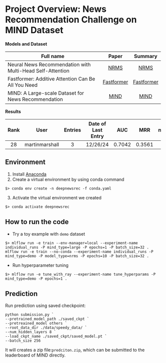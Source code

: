# Project Overview: News Recommendation Challenge on MIND Dataset

**Models and Dataset**

| Full name                                                                 | Paper                                              | Summary
| ------------------------------------------------------------------------- |:--------------------------------------------------:|:-------------------------------------:|
| Neural News Recommendation with Multi-Head Self-Attention                 | [NRMS](https://aclanthology.org/D19-1671.pdf)         | [NRMS](https://github.com/ducdinhchu/MIND-news-recommendation/blob/master/S_NRMS.pdf)
| Fastformer: Additive Attention Can Be All You Need                        | [Fastformer](https://arxiv.org/pdf/2108.09084.pdf) | [Fastformer](https://github.com/ducdinhchu/MIND-news-recommendation/blob/master/S_Fastformer.pdf)
| MIND: A Large-scale Dataset for News Recommendation                       | [MIND](https://aclanthology.org/2020.acl-main.331.pdf)     | [MIND](https://github.com/ducdinhchu/MIND-news-recommendation/blob/master/S_MIND.pdf)

**Results**

| Rank | User          | Entries | Date of Last Entry | AUC     | MRR    | nDCG@5  | nDCG@10 |
|:----:|:-------------:|:-------:|:------------------:|:-------:|:------:|:-------:|:-------:|
|  28  | martinmarshall|    3    |      12/26/24      | 0.7042  | 0.3561 | 0.3901  | 0.4462  |

## Environment
1. Install [Anaconda](https://www.anaconda.com/products/distribution)
2. Create a virtual environment by using conda command 
```
$> conda env create -n deepnewsrec -f conda.yaml
```
3. Activate the virtual environment we created
```commandline
$> conda activate deepnewsrec
```

## How to run the code
- Try a toy example with `demo` dataset 
```commandline 
$> mlflow run -e train --env-manager=local --experiment-name individual_runs -P mind_type=large -P epochs=1 -P batch_size=32 .
mlflow run -e train --no-conda --experiment-name individual_runs -P mind_type=demo -P model_type=nrms -P epochs=10 -P batch_size=32 .
```
- Run hyperparameter tuning
```commandline
$> mlflow run -e tune_with_ray --experiment-name tune_hyperparams -P mind_type=demo -P epochs=1 .
```

## Prediction
Run prediction using saved checkpoint:
```
python submission.py `
--pretrained_model_path ./saved_ckpt `
--pretreained_model others `
--root_data_dir ./data/speedy_data/ `
--num_hidden_layers 8 `
--load_ckpt_name ./saved_ckpt/saved_model.pt `
--batch_size 256 
```
It will creates a zip file:`predciton.zip`, which can be submitted to the leaderboard of MIND directly.  
